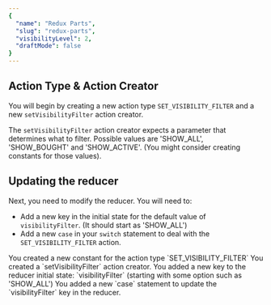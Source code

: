 ```yaml
---
{
  "name": "Redux Parts",
  "slug": "redux-parts",
  "visibilityLevel": 2,
  "draftMode": false
}
---
```

## Action Type & Action Creator

You will begin by creating a new action type `SET_VISIBILITY_FILTER` and a new `setVisibilityFilter` action creator.

The `setVisibilityFilter` action creator expects a parameter that determines what to filter. Possible values are 'SHOW_ALL', 'SHOW_BOUGHT' and 'SHOW_ACTIVE'. (You might consider creating constants for those values).


## Updating the reducer

Next, you need to modify the reducer. You will need to:
- Add a new key in the initial state for the default value of `visibilityFilter`. (It should start as 'SHOW_ALL')
- Add a new `case` in your `switch` statement to deal with the `SET_VISIBILITY_FILTER` action.

<guide>
You created a new constant for the action type `SET_VISIBILITY_FILTER`
You created a `setVisibilityFilter` action creator.
You added a new key to the reducer initial state: `visibilityFilter` (starting with some option such as 'SHOW_ALL')
You added a new `case` statement to update the `visibilityFilter` key in the reducer.
</guide>